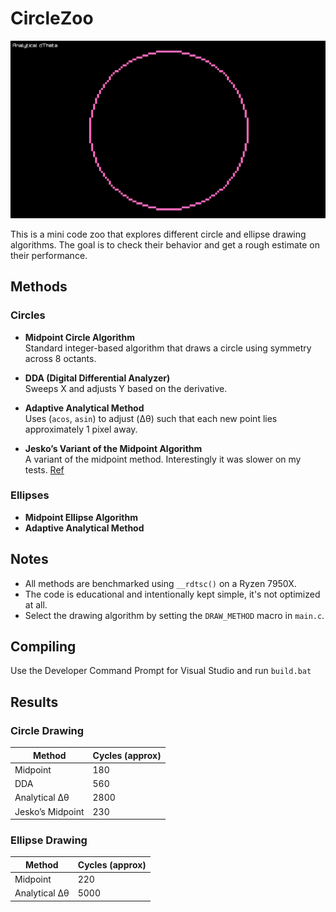 # CircleZoo

![0](/res/img.png)

This is a mini code zoo that explores different circle and ellipse drawing algorithms. The goal is to check their behavior and get a rough estimate on their performance.

## Methods

### Circles
- **Midpoint Circle Algorithm**  
  Standard integer-based algorithm that draws a circle using symmetry across 8 octants.

- **DDA (Digital Differential Analyzer)**  
  Sweeps X and adjusts Y based on the derivative.

- **Adaptive Analytical Method**  
  Uses (`acos`, `asin`) to adjust (Δθ) such that each new point lies approximately 1 pixel away.

- **Jesko’s Variant of the Midpoint Algorithm**  
  A variant of the midpoint method. Interestingly it was slower on my tests. [Ref](https://en.wikipedia.org/wiki/Midpoint_circle_algorithm#Jesko's_Method)

### Ellipses
- **Midpoint Ellipse Algorithm**  
- **Adaptive Analytical Method**  

## Notes
- All methods are benchmarked using `__rdtsc()` on a Ryzen 7950X.
- The code is educational and intentionally kept simple, it's not optimized at all.
- Select the drawing algorithm by setting the `DRAW_METHOD` macro in `main.c`.

## Compiling

Use the Developer Command Prompt for Visual Studio and run `build.bat`

## Results

### Circle Drawing

| Method             | Cycles (approx) |
|--------------------|-----------------|
| Midpoint           | 180             |
| DDA                | 560             |
| Analytical Δθ      | 2800            |
| Jesko’s Midpoint   | 230             |

### Ellipse Drawing

| Method             | Cycles (approx) |
|--------------------|-----------------|
| Midpoint           | 220             |
| Analytical Δθ      | 5000            |